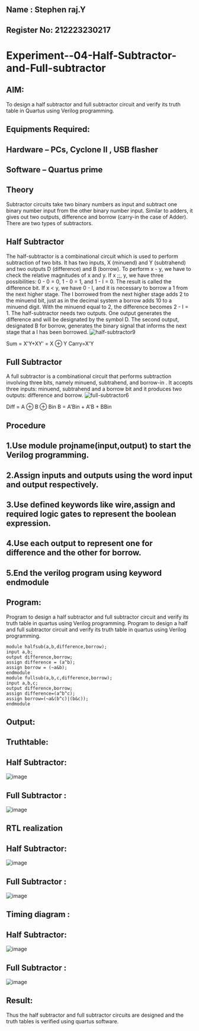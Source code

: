 ## Name : Stephen raj.Y
## Register No: 212223230217
# Experiment--04-Half-Subtractor-and-Full-subtractor
## AIM:
To design a half subtractor and full subtractor circuit and verify its truth table in Quartus using Verilog programming.

## Equipments Required:
## Hardware – PCs, Cyclone II , USB flasher
## Software – Quartus prime
## Theory
Subtractor circuits take two binary numbers as input and subtract one binary number input from the other binary number input. Similar to adders, it gives out two outputs, difference and borrow (carry-in the case of Adder). There are two types of subtractors.

## Half Subtractor
The half-subtractor is a combinational circuit which is used to perform subtraction of two bits. It has two inputs, X (minuend) and Y (subtrahend) and two outputs D (difference) and B (borrow). To perform x - y, we have to check the relative magnitudes of x and y. If x ;;, y, we have three possibilities: 0 - 0 = 0, 1 - 0 = 1, and 1 - I = 0. The result is called the difference bit. If x < y, we have 0 - I, and it is necessary to borrow a 1 from the next higher stage. The I borrowed from the next higher stage adds 2 to the minuend bit, just as in the decimal system a borrow adds 10 to a minuend digit. With the minuend equal to 2, the difference becomes 2 - I = 1. The half-subtractor needs two outputs. One output generates the difference and will be designated by the symbol D. The second output, designated B for borrow, generates the binary signal that informs the next stage that a I has been borrowed.
![half-subtractor9](https://user-images.githubusercontent.com/36288975/166112538-58c3bc7c-ee5d-4e6a-ac8d-8e8328efe27a.png)


Sum = X'Y+XY' = X ⊕ Y
Carry=X'Y

## Full Subtractor
A full subtractor is a combinational circuit that performs subtraction involving three bits, namely minuend, subtrahend, and borrow-in . It accepts three inputs: minuend, subtrahend and a borrow bit and it produces two outputs: difference and borrow. 
![full-subtractor6](https://user-images.githubusercontent.com/36288975/166112541-24c68359-3de8-4674-ae22-8272ffc385ed.png)


Diff = A ⊕ B ⊕ Bin B = A'Bin + A'B + BBin

## Procedure

## 1.Use module projname(input,output) to start the Verilog programming.
## 2.Assign inputs and outputs using the word input and output respectively.
## 3.Use defined keywords like wire,assign and required logic gates to represent the boolean expression.
## 4.Use each output to represent one for difference and the other for borrow.
## 5.End the verilog program using keyword endmodule


## Program:

Program to design a half subtractor and full subtractor circuit and verify its truth table in quartus using Verilog programming.
Program to design a half and full subtractor circuit and verify its truth table in quartus using Verilog programming.
```
module halfsub(a,b,difference,borrow);
input a,b;
output difference,borrow;
assign difference = (a^b);
assign borrow = (~a&b);
endmodule
module fullsub(a,b,c,difference,borrow);
input a,b,c;
output difference,borrow;
assign difference=(a^b^c);
assign borrow=(~a&(b^c)|(b&c));
endmodule
```

## Output:

## Truthtable:
## Half Subtractor:
![image](https://github.com/23002248/Experiment--03-Half-Subtractor-and-Full-subtractor/assets/151701774/4dbce8bb-a15d-4dcd-9121-37ce896668fb)

## Full Subtractor :
![image](https://github.com/23002248/Experiment--03-Half-Subtractor-and-Full-subtractor/assets/151701774/217a59f6-7297-400e-80bd-c9c8b64ceac8)

##  RTL realization
## Half Subtractor:
![image](https://github.com/23002248/Experiment--03-Half-Subtractor-and-Full-subtractor/assets/151701774/785c2a47-cb19-467d-8752-a4272d24b11d)
## Full Subtractor :
![image](https://github.com/23002248/Experiment--03-Half-Subtractor-and-Full-subtractor/assets/151701774/89be6df2-c069-4324-bda1-6be7351bcf20)

## Timing diagram :
## Half Subtractor:
![image](https://github.com/23002248/Experiment--03-Half-Subtractor-and-Full-subtractor/assets/151701774/bebca649-14e3-4a89-bca7-373bd0f1fc71)
## Full Subtractor :
![image](https://github.com/23002248/Experiment--03-Half-Subtractor-and-Full-subtractor/assets/151701774/ed718040-d22d-4542-828f-b5f84d9a0465)


## Result:
Thus the half subtractor and full subtractor circuits are designed and the truth tables is verified using quartus software.
